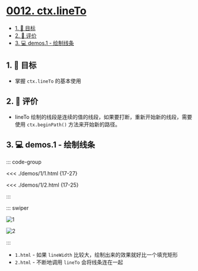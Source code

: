 # [0012. ctx.lineTo](https://github.com/tnotesjs/TNotes.canvas/tree/main/notes/0012.%20ctx.lineTo)

<!-- region:toc -->

- [1. 🎯 目标](#1--目标)
- [2. 🫧 评价](#2--评价)
- [3. 💻 demos.1 - 绘制线条](#3--demos1---绘制线条)

<!-- endregion:toc -->

## 1. 🎯 目标

- 掌握 `ctx.lineTo` 的基本使用

## 2. 🫧 评价

- lineTo 绘制的线段是连续的值的线段，如果要打断，重新开始新的线段，需要使用 `ctx.beginPath()` 方法来开始新的路径。

## 3. 💻 demos.1 - 绘制线条

::: code-group

<<< ./demos/1/1.html {17-27}

<<< ./demos/1/2.html {17-25}

:::

::: swiper

![1](https://cdn.jsdelivr.net/gh/tnotesjs/imgs@main/2024-10-03-23-13-29.png)

![2](https://cdn.jsdelivr.net/gh/tnotesjs/imgs@main/2024-10-03-23-13-41.png)

:::

- `1.html` - 如果 `lineWidth` 比较大，绘制出来的效果就好比一个填充矩形
- `2.html` - 不断地调用 `lineTo` 会将线条连在一起
